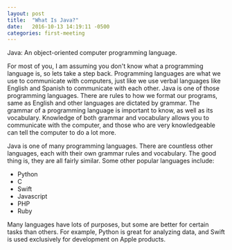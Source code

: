 ```yaml
---
layout: post
title:  "What Is Java?"
date:   2016-10-13 14:19:11 -0500
categories: first-meeting
---
```

Java: An object-oriented computer programming language.

For most of you, I am assuming you don't know what a programming language is, so lets take a step back. Programming languages are what we use to communicate with computers, just like we use verbal languages like English and Spanish to communicate with each other. Java is one of those programming languages. There are rules to how we format our programs, same as English and other languages are dictated by grammar. The grammar of a programming language is important to know, as well as its vocabulary. Knowledge of both grammar and vocabulary allows you to communicate with the computer, and those who are very knowledgeable can tell the computer to do a lot more.

Java is one of many programming languages. There are countless other languages, each with their own grammar rules and vocabulary. The good thing is, they are all fairly similar. Some other popular languages include:
  - Python
  - C
  - Swift
  - Javascript
  - PHP
  - Ruby

Many languages have lots of purposes, but some are better for certain tasks than others. For example, Python is great for analyzing data, and Swift is used exclusively for development on Apple products.
